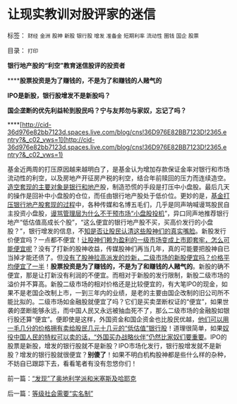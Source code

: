 # 让现实教训对股评家的迷信

标签： `财经` `金洲` `股神` `新股` `银行股` `增发` `准备金` `短期利率` `流动性` `圈钱` `国企` `股票` 

目录： `打印`

**银行地产股的“利空”教育迷信股评的投资者**

******股票投资是为了赚钱的，不是为了和赚钱的人赌气的**

**IPO是新股，银行股增发不是新股吗？**

**国企垄断的优先利益轮到股民吗？宁与友邦勿与家奴，忘记了吗？**

****[http://cid-36d976e82bb7123d.spaces.live.com/blog/cns!36D976E82BB7123D!2365.entry?&_c02_vws=1](http://cid-36d976e82bb7123d.spaces.live.com/blog/cns!36D976E82BB7123D!2365.entry?&_c02_vws=1)

基金近两周的打压原因越来越明白了，是基金认为增加存款保证金率对银行和市场流动性的利空，以及房地产开征房产税的利空，结合年前赎回的压力而连续造空。[造空套现的主要对象是银行和地产](../../../2011/1/25/博客匿名减少收入；基金缺钱三步曲；.md)股，制造恐慌的手段是打压中小盘股。最后几天的操作是回补中小盘股的仓位，而任由银行地产股处于低价位。更妙的是，[基金打压银行地产股套现的过程](../../../2007/9/19/银行地产在股市里是一根草上的蚱猛.md)中，各种传媒和名博五毛们，几乎是同声呐喊谩骂股民自主投资小盘股，[谩骂管理层为什么不干预市场“小盘股投机](../../../2010/9/14/股票市场价格陪审团！.md)”，异口同声地推荐银行地产“低估值高成长个股”，“这么便宜的银行地产股不买，买高价发行的小盘股？”，银行增发的信息，不[知是否让股民认清这些股神们的真实嘴脸](../../../2010/9/2/疯神演义：最根本的市场“道德”.md)。新股发行价便宜吗？一点都不便宜！[让股神们赖为盈利的一级市场变成上市即套牢，怎么可能便宜呢](../../../2010/9/30/打新炒新骂新，恨不能再打新的是股神！.md)？没有了打新的股神收益，传媒股神们再当几年，真的可能要把股神自已当掉才能还债了。但[没有了股神拉高派发的炒新，二级市场的新股便宜吗？价格平均便宜了一半](../../../2010/10/26/新价市场价发行二级市场反而便宜了.md)！**股票投资是为了赚钱的，不是为了和赚钱的人赌气的**。新股的确不便宜，那是让打新没有利润的不便宜。而相对于新股的发行限制，新股二级市场的溢价并不算高。新股二级市场的相对价格还是比较便宜的，有大笔IPO的现金，如果不是老国企改制上市，一到三年内的业绩，是老的主要由国企改制的旧公司所不能比拟的。二级市场如金融股就便宜了吗？它们是买卖垄断权证的“便宜”，如果世袭的垄断能够永远，而中国人民又永远被抽血死不了，那么二级市场的金融股如银行股还算“便宜”。便即使是这样，外国资金和国企资金也比股民优越，[他们可以用一毛几分的价格拥有卖给股民几元十几元的“低估值”银行股](../../../2007/9/2/外资饕餮国有银行改制疯赚10000亿.md)！道理很简单，如果[奴役中国人民的特权可以卖的话](../../../2009/8/8/政策是不能卖的，不值钱的国企根本卖不动.md)[，“外国买办战略伙伴”仍然比家奴们要重要](../../../2011/1/9/百日维新是百日闹剧；慈禧的“妙计”.md)。IPO的股票是新股，增发的银行股就不是新股？IPO市场化发行，银行股增发就不是新股？增发的银行股就很便宜？**别傻了**！如果不明白机构股神都是些什么样的杂种，不妨自已跟踪下去，看看笔者有没有忽悠你们！

前一篇：[“发现”了奥地利学派和米塞斯及哈耶克](../../../2011/1/27/“发现”了奥地利学派和米塞斯及哈耶克.md)

后一篇：[等级社会需要“实名制”](../../../2011/1/28/等级社会需要“实名制”.md)